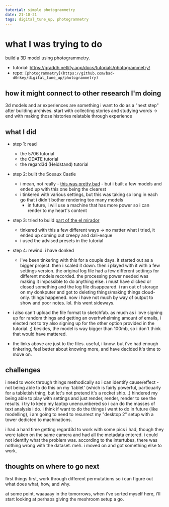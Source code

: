 ```yaml
---
tutorial: simple photogrammetry
date: 21-10-21
tags: digital_tune_up, photogrammetry
---
```


# what I was trying to do

build a 3D model using photogrammetry.

+ tutorial: https://graddh.netlify.app/docs/tutorials/photogrammetry/
+ repo: `[photogrammetry](https://github.com/bad-d0nkey/digital_tune_up/photogrammetry)`

## how it might connect to other research I'm doing

3d models and ar experiences are something i want to do as a "next step" after building archives. start with collecting stories and studying words -> end with making those histories relatable through experience

## what I did

+ step 1: read
  + the 5706 tutorial
  + the ODATE tutorial
  + the regard3d (Heidstand) tutorial

+ step 2: built the Sceaux Castle 
  + i mean, not really - [this was pretty bad](https://github.com/bad-d0nkey/digital_tune_up/blob/84cd2154b95b8abc247bdf49d7eb31e9f954c772/photogrammetry/sceaux_castle.r3d) - but i built a few models and ended up with this one being the clearest
  + i tinkered with various settings, but this was taking so long in each go that i didn't bother rendering too many models
    + in future, i will use a machine that has more power so i can render to my heart's content    

+ step 3: tried to build [part of the el mirador](https://github.com/bad-d0nkey/digital_tune_up/blob/ccc24350a5f8277d2dd1385b258d4b1467cd41da/photogrammetry/el-mirador-original-building.r3d)
  + tinkered with this a few different ways -> no matter what i tried, it ended up coming out creepy and dali-esque
  + i used the advised presets in the tutorial

+ step 4: rewind: i have donked
  + i've been tinkering with this for a couple days. it started out as a bigger project. then i scaled it down. then i played with it with a few settings version. the original log file had a few different settings for different models recorded. the processing power needed was making it impossible to do anything else. i must have clicked or closed something and the log file disappeared. i ran out of storage on my donkputer and got to deleting things/making things cloud-only. things happened. now i have not much by way of output to show and poor notes. lol. this went sideways. 
+ i also can't upload the file format to sketchfab. as much as i love signing up for random things and getting an overhwhelming amount of emails, i elected not to try also signing up for the other option provided in the tutorial. ;) besides, the model is way bigger than 100mb, so i don't think that would have mattered. 
+ the links above are just to the files. useful, i know. but i've had enough tinkering, feel better about knowing more, and have decided it's time to move on.  
       
## challenges 

i need to work through things methodically so i can identify cause/effect - not being able to do this on my 'tablet' (which is fairly powerful, particuarly for a tabletish thing, but let's not pretend it's a rocket ship...) hindered my being able to play with settings and just render, render, render to see the results. i try to keep my laptop unencumbered so i can do the masses of text analysis i do. i think if want to do the things i want to do in future (like modelling), i am going to need to resurrect my "desktop 2" setup with a tower dedicted to machinations.

i had a hard time getting regard3d to work with some pics i had, though they were taken on the same camera and had all the metadata entered. i could not identify what the problem was. according to the intertubes, there was nothing wrong with the dataset. meh. i moved on and got something else to work.

## thoughts on where to go next

first things first, work through different permutations so i can figure out what does what, how, and why. 

at some point, waaaaay in the tomorrows, when i've sorted myself here, i'll start looking at perhaps giving the meshroom setup a go.
